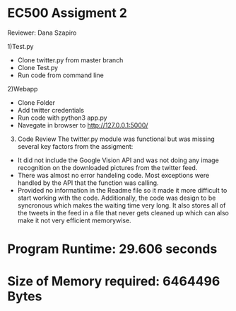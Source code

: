 # EC500 Assigment 2
Reviewer: Dana Szapiro

1)Test.py
- Clone twitter.py from master branch
- Clone Test.py
- Run code from command line

2)Webapp
- Clone Folder
- Add twitter credentials
- Run code with python3 app.py
- Navegate in browser to http://127.0.0.1:5000/

3) Code Review
The twitter.py module was functional but was missing several key factors from the assigment:
- It did not include the Google Vision API and was not doing any image recognition on the downloaded pictures from the twitter feed.
- There was almost no error handeling code. Most exceptions were handled by the API that the function was calling.
- Provided no information in the Readme file so it made it more difficult to start working with the code. 
Additionally, the code was design to be syncronous which makes the waiting time very long. It also stores all of the tweets in the feed in a file that never gets cleaned up which can also make it not very efficient memorywise.

# Program Runtime: 29.606 seconds
# Size of Memory required: 6464496 Bytes
